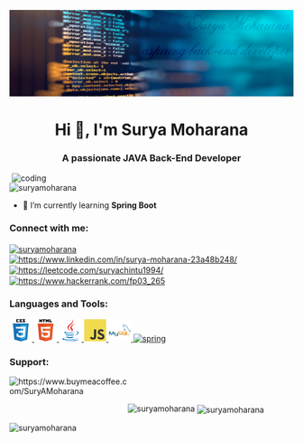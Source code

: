 ![logo](https://github.com/SuryAMoharana/SuryAMoharana/blob/main/GitHub_Banner.png)
<h1 align="center">Hi 👋, I'm Surya Moharana</h1>
<h3 align="center">A passionate JAVA Back-End Developer</h3>
<img align="right" alt="coding" width="500" src="https://r7q6w9z6.rocketcdn.me/career/wp-content/uploads/2020/03/full-stack-development.gif">

<p align="left"> <img src="https://komarev.com/ghpvc/?username=suryamoharana&label=Profile%20views&color=0e75b6&style=flat" alt="suryamoharana" /> </p>

- 🌱 I’m currently learning **Spring Boot**

<h3 align="left">Connect with me:</h3>
<p align="left">
<a href="https://twitter.com/SuryAMoharana" target="blank"><img align="center" src="https://raw.githubusercontent.com/rahuldkjain/github-profile-readme-generator/master/src/images/icons/Social/twitter.svg" alt="suryamoharana" height="30" width="40" /></a>
<a href="https://www.linkedin.com/in/surya-moharana-23a48b248/" target="blank"><img align="center" src="https://raw.githubusercontent.com/rahuldkjain/github-profile-readme-generator/master/src/images/icons/Social/linked-in-alt.svg" alt="https://www.linkedin.com/in/surya-moharana-23a48b248/" height="30" width="40" /></a>
<a href="https://www.leetcode.com/https://leetcode.com/suryachintu1994/" target="blank"><img align="center" src="https://raw.githubusercontent.com/rahuldkjain/github-profile-readme-generator/master/src/images/icons/Social/leet-code.svg" alt="https://leetcode.com/suryachintu1994/" height="30" width="40" /></a>
<a href="https://www.hackerearth.com/https://www.hackerrank.com/fp03_265" target="blank"><img align="center" src="https://raw.githubusercontent.com/rahuldkjain/github-profile-readme-generator/master/src/images/icons/Social/hackerearth.svg" alt="https://www.hackerrank.com/fp03_265" height="30" width="40" /></a>
</p>

<h3 align="left">Languages and Tools:</h3>
<p align="left"> <a href="https://www.w3schools.com/css/" target="_blank" rel="noreferrer"> <img src="https://raw.githubusercontent.com/devicons/devicon/master/icons/css3/css3-original-wordmark.svg" alt="css3" width="40" height="40"/> </a> <a href="https://www.w3.org/html/" target="_blank" rel="noreferrer"> <img src="https://raw.githubusercontent.com/devicons/devicon/master/icons/html5/html5-original-wordmark.svg" alt="html5" width="40" height="40"/> </a> <a href="https://www.java.com" target="_blank" rel="noreferrer"> <img src="https://raw.githubusercontent.com/devicons/devicon/master/icons/java/java-original.svg" alt="java" width="40" height="40"/> </a> <a href="https://developer.mozilla.org/en-US/docs/Web/JavaScript" target="_blank" rel="noreferrer"> <img src="https://raw.githubusercontent.com/devicons/devicon/master/icons/javascript/javascript-original.svg" alt="javascript" width="40" height="40"/> </a> <a href="https://www.mysql.com/" target="_blank" rel="noreferrer"> <img src="https://raw.githubusercontent.com/devicons/devicon/master/icons/mysql/mysql-original-wordmark.svg" alt="mysql" width="40" height="40"/> </a> <a href="https://spring.io/" target="_blank" rel="noreferrer"> <img src="https://www.vectorlogo.zone/logos/springio/springio-icon.svg" alt="spring" width="40" height="40"/> </a> </p>

<h3 align="left">Support:</h3>
<p><a href="https://www.buymeacoffee.com/https://www.buymeacoffee.com/SuryAMoharana"> <img align="left" src="https://cdn.buymeacoffee.com/buttons/v2/default-yellow.png" height="50" width="210" alt="https://www.buymeacoffee.com/SuryAMoharana" /></a></p><br><br>

<p><img align="left" src="https://github-readme-stats.vercel.app/api/top-langs?username=suryamoharana&show_icons=true&locale=en&layout=compact" alt="suryamoharana" /></p>

<p>&nbsp;<img align="center" src="https://github-readme-stats.vercel.app/api?username=suryamoharana&show_icons=true&locale=en" alt="suryamoharana" /></p>

<p><img align="center" src="https://github-readme-streak-stats.herokuapp.com/?user=suryamoharana&" alt="suryamoharana" /></p>
